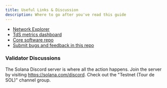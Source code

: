 ```yaml
---
title: Useful Links & Discussion
description: Where to go after you've read this guide
---
```


- [Network Explorer](http://explorer.solana.com/)
- [TdS metrics dashboard](https://metrics.solana.com:3000/d/monitor-edge/cluster-telemetry-edge?refresh=1m&from=now-15m&to=now&var-testnet=tds)
- [Core software repo](https://github.com/solana-labs/solana)
- [Submit bugs and feedback in this repo](https://github.com/solana-labs/solana/issues)

### Validator Discussions

The Solana Discord server is where all the action happens. Join the server by visiting https://solana.com/discord. Check out the "Testnet (Tour de SOL)" channel group.
